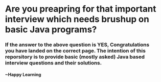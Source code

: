 
# Are you preapring for that important interview which needs brushup on basic Java programs?

### If the answer to the above question is YES, Congratulations you have landed on the correct page. The intention of this reporsitory is to provide basic (mostly asked) Java based interview questions and their solutions.


#### ~Happy Learning
